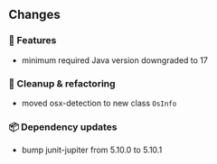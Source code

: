 ## Changes

### 🚀 Features

- minimum required Java version downgraded to 17

### 🧽 Cleanup & refactoring

- moved osx-detection to new class `OsInfo`

### 📦 Dependency updates

- bump junit-jupiter from 5.10.0 to 5.10.1